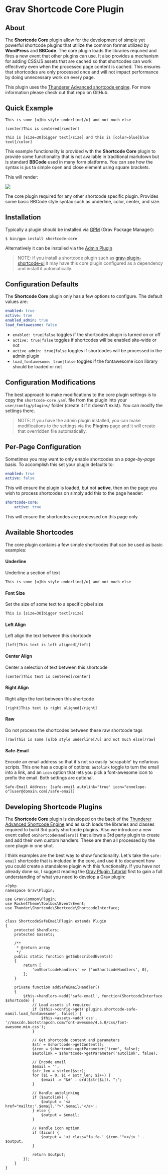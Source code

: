 # Grav Shortcode Core Plugin

## About

The **Shortcode Core** plugin allow for the development of simple yet powerful shortcode plugins that utilize the common format utilized by **WordPress** and **BBCode**. The core plugin loads the libraries required and fires a new event that other plugins can use.  It also provides a mechanism for adding CSS/JS assets that are cached so that shortcodes can work effectively even when the processed page content is cached.  This ensures that shortcodes are only processed once and will not impact performance by doing unnecessary work on every page.

This plugin uses the [Thunderer Advanced shortcode engine](https://github.com/thunderer/Shortcode). For more information please check out that repo on GitHub.

## Quick Example

```
This is some [u]bb style underline[/u] and not much else

[center]This is centered[/center]

This is [size=30]bigger text[/size] and this is [color=blue]blue text[/color]
```

This example functionality is provided with the **Shortcode Core** plugin to provide some functionality that is not available in traditional markdown but is standard **BBCode** used in many form platforms.  You can see how the syntax is jus ta simple open and close element using square brackets.

This will render:

![](assets/shortcode-core-1.png)

The core plugin required for any other shortcode specific plugin. Provides some basic BBCode style syntax such as underline, color, center, and size.

## Installation

Typically a plugin should be installed via [GPM](http://learn.getgrav.org/advanced/grav-gpm) (Grav Package Manager):

```
$ bin/gpm install shortcode-core
```

Alternatively it can be installed via the [Admin Plugin](http://learn.getgrav.org/admin-panel/plugins)

> NOTE: If you install a shortcode plugin such as [grav-plugin-shortcode-ui](https://github.com/getgrav/grav-plugin-shortcode-ui) it may have this core plugin configured as a dependency and install it automatically.

## Configuration Defaults

The **Shortcode Core** plugin only has a few options to configure.  The default values are:

```yaml
enabled: true
active: true
enabled_admin: true
load_fontawesome: false
```

* `enabled: true|false` toggles if the shortcodes plugin is turned on or off
* `active: true|false` toggles if shortcodes will be enabled site-wide or not
* `active_admin: true|false` toggles if shortcodes will be processed in the admin plugin
* `load_fontawesome: true|false` toggles if the fontawesome icon library should be loaded or not

## Configuration Modifications

The best approach to make modifications to the core plugin settings is to copy the `shortcode-core.yaml` file from the plugin into your `user/config/plugins/` folder (create it if it doesn't exist).  You can modify the settings there.

> NOTE: If you have the admin plugin installed, you can make modifications to the settings via the **Plugins** page and it will create that overridden file automatically.

## Per-Page Configuration

Sometimes you may want to only enable shortcodes on a _page-by-page_ basis.  To accomplish this set your plugin defaults to:

```yaml
enabled: true
active: false
```

This will ensure the plugin is loaded, but not **active**, then on the page you wish to process shortcodes on simply add this to the page header:

```yaml
shortcode-core:
    active: true
```

This will ensure the shortcodes are processed on this page only.

## Available Shortcodes

The core plugin contains a few simple shortcodes that can be used as basic examples:

#### Underline

Underline a section of text

```
This is some [u]bb style underline[/u] and not much else
```

#### Font Size

Set the size of some text to a specific pixel size

```
This is [size=30]bigger text[/size]
```

#### Left Align

Left align the text between this shortcode

```
[left]This text is left aligned[/left]
```

#### Center Align

Center a selection of text between this shortcode

```
[center]This text is centered[/center]
```

#### Right Align

Right align the text between this shortcode

```
[right]This text is right aligned[/right]
```

#### Raw

Do not process the shortcodes between these raw shortcode tags

```
[raw]This is some [u]bb style underline[/u] and not much else[/raw]
```

#### Safe-Email

Encode an email address so that it's not so easily 'scrapable' by nefarious scripts.  This one has a couple of options: `autolink` toggle to turn the email into a link, and an `icon` option that lets you pick a font-awesome icon to prefix the email.  Both settings are optional.

```
Safe-Email Address: [safe-email autolink="true" icon="envelope-o"]user@domain.com[/safe-email] 
```

## Developing Shortcode Plugins

The **Shortcode Core** plugin is developed on the back of the [Thunderer Advanced Shortcode Engine](https://github.com/thunderer/Shortcode) and as such loads the libraries and classes required to build 3rd party shortcode plugins.  Also we introduce a new event called `onShortcodeHandlers()` that allows a 3rd party plugin to create and add their own custom handlers.  These are then all processed by the core plugin in one shot.

I think examples are the best way to show functionality.  Let's take the `safe-email` shortcode that is included in the core, and use it to document how you could create a standalone plugin with this functionality.  If you have not already done so, I suggest reading the [Grav Plugin Tutorial](http://learn.getgrav.org/plugins/plugin-tutorial) first to gain a full understanding of what you need to develop a Grav plugin: 

```
<?php
namespace Grav\Plugin;

use Grav\Common\Plugin;
use RocketTheme\Toolbox\Event\Event;
use Thunder\Shortcode\Shortcode\ShortcodeInterface;


class ShortcodeSafeEmailPlugin extends Plugin
{
    protected $handlers;
    protected $assets;

    /**
     * @return array
     */
    public static function getSubscribedEvents()
    {
        return [
            'onShortcodeHandlers' => ['onShortcodeHandlers', 0],
        ];
    }

    private function addSafeEmailHandler()
    {
        $this->handlers->add('safe-email', function(ShortcodeInterface $shortcode) {
            // Load assets if required
            if ($this->config->get('plugins.shortcode-safe-eamil.load_fontawesome', false)) {
                $this->assets->add('css', '//maxcdn.bootstrapcdn.com/font-awesome/4.5.0/css/font-awesome.min.css');
            }

            // Get shortcode content and parameters
            $str = $shortcode->getContent();
            $icon = $shortcode->getParameter('icon', false);
            $autolink = $shortcode->getParameter('autolink', false);

            // Encode email
            $email = '';
            $str_len = strlen($str);
            for ($i = 0; $i < $str_len; $i++) {
                $email .= "&#" . ord($str[$i]). ";";
            }

            // Handle autolinking
            if ($autolink) {
                $output = '<a href="mailto:'.$email.'">'.$email.'</a>';
            } else {
                $output = $email;
            }

            // Handle icon option
            if ($icon) {
                $output = '<i class="fa fa-'.$icon.'"></i> ' . $output;
            }

            return $output;
        });
    }
}
```
